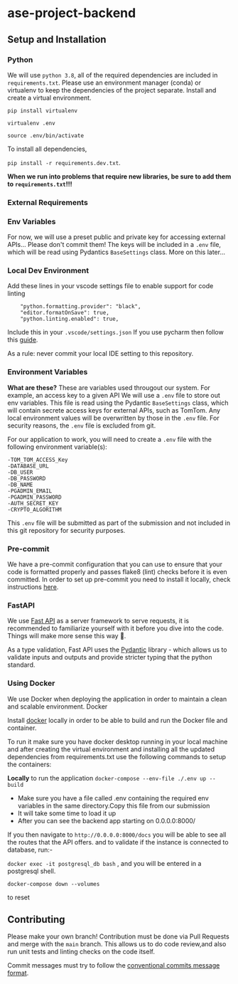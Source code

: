 # ase-project-backend

## Setup and Installation

### Python

We will use `python 3.8`, all of the required dependencies are included in `requirements.txt`.
Please use an environment manager (conda) or virtualenv to keep the dependencies of the project separate.
Install and create a virtual environment.

`pip install virtualenv`

`virtualenv .env`

`source .env/bin/activate`

To install all dependencies, 

`pip install -r requirements.dev.txt`.

**When we run into problems that require new libraries, be sure to add them to `requirements.txt`!!!**

### External Requirements

### Env Variables
For now, we will use a preset public and private key for accessing external APIs... Please don't commit them!
The keys will be included in a `.env` file, which will be read using Pydantics `BaseSettings` class. More on this later...

### Local Dev Environment
Add these lines in your vscode settings file to enable  support for code linting
```
    "python.formatting.provider": "black",
    "editor.formatOnSave": true,
    "python.linting.enabled": true,
```
Include this in your `.vscode/settings.json`
If you use pycharm then follow this [guide](https://black.readthedocs.io/en/stable/editor_integration.html#pycharm-intellij-idea).

As a rule: never commit your local IDE setting to this repository.


### Environment Variables
**What are these?**
These are variables used througout our system. For example, an access key to a given API
We will use a `.env` file to store out env variables. This file is read using the Pydantic `BaseSettings` class, which will contain secrete access keys for external APIs, such as TomTom. Any local environment values will be overwritten by those in the `.env` file.
For security reasons, the `.env` file is excluded from git.

For our application to work, you will need to create a `.env` file with the following environment variable(s):

    -TOM_TOM_ACCESS_Key
    -DATABASE_URL
    -DB_USER
    -DB_PASSWORD
    -DB_NAME
    -PGADMIN_EMAIL
    -PGADMIN_PASSWORD
    -AUTH_SECRET_KEY
    -CRYPTO_ALGORITHM

This `.env` file will be submitted as part of the submission and not included in this git repository for security purposes.

### Pre-commit

We have a pre-commit configuration that you can use to ensure that your code is formatted properly and passes flake8 (lint) checks before it is even committed. In order to set up pre-commit you need to install it locally, check instructions [here](https://pre-commit.com/#intro).

### FastAPI

We use [Fast API](https://fastapi.tiangolo.com/) as a server framework to serve requests, it is recommended to familiarize yourself with it before you dive into the code. Things will make more sense this way 🙂.

As a type validation, Fast API uses the [Pydantic](https://pydantic-docs.helpmanual.io/) library - which allows us to validate inputs and outputs and provide stricter typing that the python standard.



### Using Docker

We use Docker when deploying the application in order to maintain a clean and scalable environment. Docker

Install [docker](https://docs.docker.com/get-docker/) locally in order to be able to build and run the Docker file and container.

To run it make sure you have docker desktop running in your local machine and after creating the virtual environment and installing all the updated dependencies from requirements.txt use the following commands to setup the containers:

**Locally**
to run the application
`docker-compose --env-file ./.env up --build`
- Make sure you have a file called .env containing the required env variables in the same directory.Copy this file from our submission
- It will take some time to load it up
- After you can see the backend app starting on 0.0.0.0:8000/

If you then navigate to `http://0.0.0.0:8000/docs` you will be able to see all the routes that the API offers.
and to validate if the instance is connected to database, run:-

`docker exec -it postgresql_db bash`
,
and you will be entered in a postgresql shell.

`docker-compose down --volumes`

to reset


## Contributing
Please make your own branch!
Contribution must be done via Pull Requests and merge with the `main` branch. This allows us to do code review,and also run unit tests and linting checks on the code itself.

Commit messages must try to follow the [conventional commits message format](https://www.conventionalcommits.org/en/v1.0.0-beta.2/).
